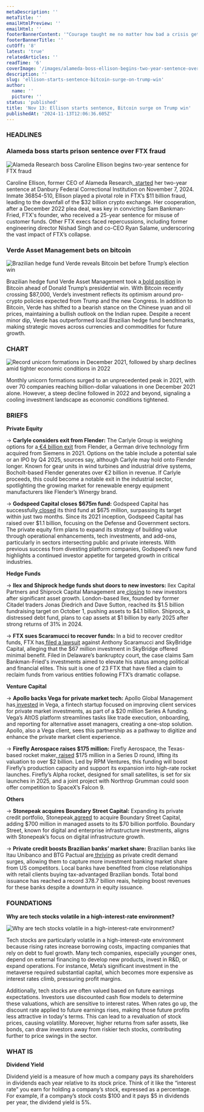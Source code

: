```yaml
---
metaDescription: ''
metaTitle: ''
emailHtmlPreview: ''
emailHtml: ''
footerBannerContent: '"Courage taught me no matter how bad a crisis gets ... any sound investment will eventually pay off." — Carlos Slim Helu'
footerBannerTitle: ''
cutOff: '8'
latest: 'true'
relatedArticles: ''
readTime: '6'
coverImage: '/images/alameda-boss-ellison-begins-two-year-sentence-over-ftx-fraud-gwNj.webp'
description: ''
slug: 'ellison-starts-sentence-bitcoin-surge-on-trump-win'
author:
  name: ''
  picture: ''
status: 'published'
title: 'Nov 13: Ellison starts sentence, Bitcoin surge on Trump win'
publishedAt: '2024-11-13T12:06:36.605Z'
---
```


### HEADLINES

### Alameda boss starts prison sentence over FTX fraud

![Alameda Research boss Caroline Ellison begins two-year sentence for FTX fraud](/images/alameda-boss-ellison-begins-two-year-sentence-over-ftx-fraud-QyND.webp)

Caroline Ellison, former CEO of Alameda Research,[ started](https://www.hedgeweek.com/alameda-boss-ellison-begins-two-year-sentence-over-ftx-fraud/) her two-year sentence at Danbury Federal Correctional Institution on November 7, 2024. Inmate 36854-510, Ellison played a pivotal role in FTX’s $11 billion fraud, leading to the downfall of the $32 billion crypto exchange. Her cooperation, after a December 2022 plea deal, was key in convicting Sam Bankman-Fried, FTX's founder, who received a 25-year sentence for misuse of customer funds. Other FTX execs faced repercussions, including former engineering director Nishad Singh and co-CEO Ryan Salame, underscoring the vast impact of FTX’s collapse.

### Verde Asset Management bets on bitcoin

![Brazilian hedge fund Verde reveals Bitcoin bet before Trump’s election win](/images/brazilian-hedge-fund-verde-says-it-made-bitcoin-bet-before-trump-win-c3Mj.webp)

Brazilian hedge fund Verde Asset Management took a[ bold position](https://www.bnnbloomberg.ca/investing/2024/11/11/brazilian-hedge-fund-verde-says-it-made-bitcoin-bet-before-trump-win/) in Bitcoin ahead of Donald Trump’s presidential win. With Bitcoin recently crossing $87,000, Verde’s investment reflects its optimism around pro-crypto policies expected from Trump and the new Congress. In addition to Bitcoin, Verde has shifted to a bearish stance on the Chinese yuan and oil prices, maintaining a bullish outlook on the Indian rupee. Despite a recent minor dip, Verde has outperformed local Brazilian hedge fund benchmarks, making strategic moves across currencies and commodities for future growth.

### CHART

![Record unicorn formations in December 2021, followed by sharp declines amid tighter economic conditions in 2022](/images/unicorn-creation-drop-Q4Nj.webp)

Monthly unicorn formations surged to an unprecedented peak in 2021, with over 70 companies reaching billion-dollar valuations in one December 2021 alone. However, a steep decline followed in 2022 and beyond, signaling a cooling investment landscape as economic conditions tightened.

### BRIEFS

**Private Equity**

→ **Carlyle considers exit from Flender:** The Carlyle Group is weighing options for a[ €4 billion exit](https://www.bnnbloomberg.ca/investing/commodities/2024/11/12/carlyle-explores-4-billion-exit-for-germanys-flender-sources-say/) from Flender, a German drive technology firm acquired from Siemens in 2021. Options on the table include a potential sale or an IPO by Q4 2025, sources say, although Carlyle may hold onto Flender longer. Known for gear units in wind turbines and industrial drive systems, Bocholt-based Flender generates over €2 billion in revenue. If Carlyle proceeds, this could become a notable exit in the industrial sector, spotlighting the growing market for renewable energy equipment manufacturers like Flender’s Winergy brand.

→ **Godspeed Capital closes $675m fund:** Godspeed Capital has successfully[ closed](https://www.privateequitywire.co.uk/godspeed-capital-closes-oversubscribed-fund-iii-at-675m-hard-cap/) its third fund at $675 million, surpassing its target within just two months. Since its 2021 inception, Godspeed Capital has raised over $1.1 billion, focusing on the Defense and Government sectors. The private equity firm plans to expand its strategy of building value through operational enhancements, tech investments, and add-ons, particularly in sectors intersecting public and private interests. With previous success from divesting platform companies, Godspeed’s new fund highlights a continued investor appetite for targeted growth in critical industries.

**Hedge Funds**

→ **Ilex and Shiprock hedge funds shut doors to new investors:** Ilex Capital Partners and Shiprock Capital Management are[ closing](https://www.bnnbloomberg.ca/investing/2024/11/12/hedge-funds-ilex-shiprock-join-peers-closing-doors-to-new-cash/#:~:text=Based%20on%20expected%20inflows%20and,2023%2C%20the%20investor%20letter%20showed.) to new investors after significant asset growth. London-based Ilex, founded by former Citadel traders Jonas Diedrich and Dave Sutton, reached its $1.5 billion fundraising target on October 1, pushing assets to $4.1 billion. Shiprock, a distressed debt fund, plans to cap assets at $1 billion by early 2025 after strong returns of 31% in 2024.

→ **FTX sues Scaramucci to recover funds:** In a bid to recover creditor funds, FTX has[ filed a lawsuit](https://www.hedgeweek.com/ftx-sues-scaramucci-and-skybridge-capital-in-bid-to-recover-creditor-funds/) against Anthony Scaramucci and SkyBridge Capital, alleging that the $67 million investment in SkyBridge offered minimal benefit. Filed in Delaware’s bankruptcy court, the case claims Sam Bankman-Fried's investments aimed to elevate his status among political and financial elites. This suit is one of 23 FTX that have filed a claim to reclaim funds from various entities following FTX’s dramatic collapse.

**Venture Capital**

→ **Apollo backs Vega for private market tech:** Apollo Global Management has[ invested](https://www.bnnbloomberg.ca/business/2024/11/12/apollo-invests-in-fintech-to-boost-service-for-private-offerings/) in Vega, a fintech startup focused on improving client services for private market investments, as part of a $20 million Series A funding. Vega’s AltOS platform streamlines tasks like trade execution, onboarding, and reporting for alternative asset managers, creating a one-stop solution. Apollo, also a Vega client, sees this partnership as a pathway to digitize and enhance the private market client experience.

→ **Firefly Aerospace raises $175 million:** Firefly Aerospace, the Texas-based rocket maker,[ raised](https://www.bnnbloomberg.ca/business/company-news/2024/11/12/firefly-aerospace-raises-175-million-in-latest-funding-round/) $175 million in a Series D round, lifting its valuation to over $2 billion. Led by RPM Ventures, this funding will boost Firefly’s production capacity and support its expansion into high-rate rocket launches. Firefly’s Alpha rocket, designed for small satellites, is set for six launches in 2025, and a joint project with Northrop Grumman could soon offer competition to SpaceX’s Falcon 9.

**Others**

→ **Stonepeak acquires Boundary Street Capital:** Expanding its private credit portfolio, Stonepeak[ agreed](https://www.bnnbloomberg.ca/business/company-news/2024/11/12/stonepeak-agrees-to-buy-private-credit-investment-firm-boundary-street/) to acquire Boundary Street Capital, adding $700 million in managed assets to its $70 billion portfolio. Boundary Street, known for digital and enterprise infrastructure investments, aligns with Stonepeak’s focus on digital infrastructure growth.

→ **Private credit boosts Brazilian banks’ market share:** Brazilian banks like Itau Unibanco and BTG Pactual are[ thriving](https://www.bnnbloomberg.ca/business/2024/11/12/private-credit-lifts-brazil-lenders-investment-banking-fortunes/) as private credit demand surges, allowing them to capture more investment banking market share from US competitors. Local banks have benefited from close relationships with retail clients buying tax-advantaged Brazilian bonds. Total bond issuance has reached a record 378.7 billion reais, helping boost revenues for these banks despite a downturn in equity issuance.

### FOUNDATIONS

**Why are tech stocks volatile in a high-interest-rate environment?**

![Why are tech stocks volatile in a high-interest-rate environment?](/images/why-are-tech-stocks-volatile-in-a-high-interest-rate-environment_-E1OD.webp)

Tech stocks are particularly volatile in a high-interest-rate environment because rising rates increase borrowing costs, impacting companies that rely on debt to fuel growth. Many tech companies, especially younger ones, depend on external financing to develop new products, invest in R&D, or expand operations. For instance, Meta’s significant investment in the metaverse required substantial capital, which becomes more expensive as interest rates climb, pressuring profit margins.

Additionally, tech stocks are often valued based on future earnings expectations. Investors use discounted cash flow models to determine these valuations, which are sensitive to interest rates. When rates go up, the discount rate applied to future earnings rises, making those future profits less attractive in today's terms. This can lead to a revaluation of stock prices, causing volatility. Moreover, higher returns from safer assets, like bonds, can draw investors away from riskier tech stocks, contributing further to price swings in the sector.

### WHAT IS

**Dividend Yield**

Dividend yield is a measure of how much a company pays its shareholders in dividends each year relative to its stock price. Think of it like the “interest rate” you earn for holding a company’s stock, expressed as a percentage. For example, if a company’s stock costs $100 and it pays $5 in dividends per year, the dividend yield is 5%.